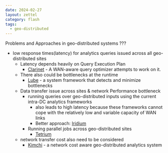 ```yaml
---
date: 2024-02-27
layout: zettel
category: flash
tags:
  - geo-distributed
---
```

Problems and Approaches in geo-distributed systems ???
- low response times(latency) for analytics queries issued across all geo-distributed sites
	- Latency depends heavily on Query Execution Plan
		- [Clarinet](papers/Clarinet.md) - A WAN-aware query optimizer attempts to work on it.
	- There also could be bottlenecks at the runtime
		- [Lube](papers/Lube.md) - a system framework that detects and minimize bottlenecks
	- Data transfer issue across sites & network Performance bottleneck
		- running queries over geo-distributed inputs using the current intra-DC analytics frameworks 
			- also leads to high latency because these frameworks cannot cope with the relatively low and variable capacity of WAN links
			- Better approach: [Iridium](papers/Iridium.md)
		- Running parallel jobs across geo-distributed sites
			- [Tetrium](papers/Tetrium.md)
	- network transfer cost also need to be considered
		- [Kimchi](papers/Kimchi.md) - a network cost aware geo-distributed analytics system
